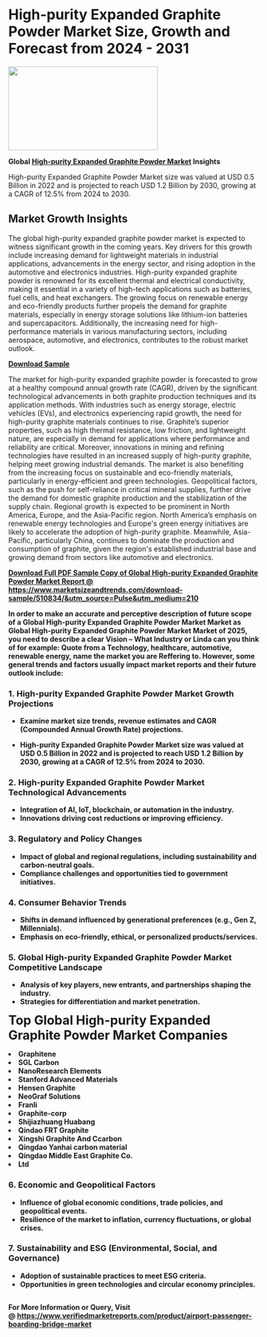 <H1>High-purity Expanded Graphite Powder Market Size, Growth and Forecast from 2024 - 2031</H1><img class="aligncenter size-medium wp-image-584254" src="https://thirdeyenews.in/wp-content/uploads/2024/09/Global-Market-Research-300x168.jpeg" alt="" width="300" height="168" /><p><strong>Global&nbsp;<a href="https://www.marketsizeandtrends.com/download-sample/510834/&amp;utm_source=Pulse&amp;utm_medium=210">High-purity Expanded Graphite Powder Market</a> Insights</strong></p><p>High-purity Expanded Graphite Powder Market size was valued at USD 0.5 Billion in 2022 and is projected to reach USD 1.2 Billion by 2030, growing at a CAGR of 12.5% from 2024 to 2030.</p><p><h2>Market Growth Insights</h2> <p>The global high-purity expanded graphite powder market is expected to witness significant growth in the coming years. Key drivers for this growth include increasing demand for lightweight materials in industrial applications, advancements in the energy sector, and rising adoption in the automotive and electronics industries. High-purity expanded graphite powder is renowned for its excellent thermal and electrical conductivity, making it essential in a variety of high-tech applications such as batteries, fuel cells, and heat exchangers. The growing focus on renewable energy and eco-friendly products further propels the demand for graphite materials, especially in energy storage solutions like lithium-ion batteries and supercapacitors. Additionally, the increasing need for high-performance materials in various manufacturing sectors, including aerospace, automotive, and electronics, contributes to the robust market outlook.</p> <p><strong><a href="#">Download Sample</a></strong></p> <p>The market for high-purity expanded graphite powder is forecasted to grow at a healthy compound annual growth rate (CAGR), driven by the significant technological advancements in both graphite production techniques and its application methods. With industries such as energy storage, electric vehicles (EVs), and electronics experiencing rapid growth, the need for high-purity graphite materials continues to rise. Graphite’s superior properties, such as high thermal resistance, low friction, and lightweight nature, are especially in demand for applications where performance and reliability are critical. Moreover, innovations in mining and refining technologies have resulted in an increased supply of high-purity graphite, helping meet growing industrial demands. The market is also benefiting from the increasing focus on sustainable and eco-friendly materials, particularly in energy-efficient and green technologies. Geopolitical factors, such as the push for self-reliance in critical mineral supplies, further drive the demand for domestic graphite production and the stabilization of the supply chain. Regional growth is expected to be prominent in North America, Europe, and the Asia-Pacific region. North America’s emphasis on renewable energy technologies and Europe's green energy initiatives are likely to accelerate the adoption of high-purity graphite. Meanwhile, Asia-Pacific, particularly China, continues to dominate the production and consumption of graphite, given the region's established industrial base and growing demand from sectors like automotive and electronics.</p> <p><strong><a href="#"></p><p><span class=""><strong>Download Full PDF Sample Copy of Global High-purity Expanded Graphite Powder Market Report</strong> @ <a href="https://www.marketsizeandtrends.com/download-sample/510834/&amp;utm_source=Pulse&amp;utm_medium=210" target="_blank">https://www.marketsizeandtrends.com/download-sample/510834/&amp;utm_source=Pulse&amp;utm_medium=210</a></span></p><p>In order to make an accurate and perceptive description of future scope of a Global&nbsp;High-purity Expanded Graphite Powder Market Market as Global&nbsp;High-purity Expanded Graphite Powder Market Market of 2025, you need to describe a clear Vision &ndash; What Industry or Linda can you think of for example: Quote from a Technology, healthcare, automotive, renewable energy, name the market you are Reffering to. However, some general trends and factors usually impact market reports and their future outlook include:</p><h3>1.&nbsp;<strong>High-purity Expanded Graphite Powder Market Growth Projections</strong></h3><ul><li>Examine market size trends, revenue estimates and CAGR (Compounded Annual Growth Rate) projections.</li><li><p>High-purity Expanded Graphite Powder Market size was valued at USD 0.5 Billion in 2022 and is projected to reach USD 1.2 Billion by 2030, growing at a CAGR of 12.5% from 2024 to 2030.</p></li></ul><h3>2.&nbsp;<strong>High-purity Expanded Graphite Powder Market Technological Advancements</strong></h3><ul><li>Integration of AI, IoT, blockchain, or automation in the industry.</li><li>Innovations driving cost reductions or improving efficiency.</li></ul><h3>3.&nbsp;<strong>Regulatory and Policy Changes</strong></h3><ul><li>Impact of global and regional regulations, including sustainability and carbon-neutral goals.</li><li>Compliance challenges and opportunities tied to government initiatives.</li></ul><h3>4.&nbsp;<strong>Consumer Behavior Trends</strong></h3><ul><li>Shifts in demand influenced by generational preferences (e.g., Gen Z, Millennials).</li><li>Emphasis on eco-friendly, ethical, or personalized products/services.</li></ul><h3>5.&nbsp;<strong>Global High-purity Expanded Graphite Powder Market Competitive Landscape</strong></h3><ul><li>Analysis of key players, new entrants, and partnerships shaping the industry.</li><li>Strategies for differentiation and market penetration.</li></ul><p data-pm-slice="1 1 []"><span style="color: inherit; font-family: inherit; font-size: 25px;">Top Global High-purity Expanded Graphite Powder Market Companies</span></p><div class="" data-test-id=""><p><li>Graphitene</li><li> SGL Carbon</li><li> NanoResearch Elements</li><li> Stanford Advanced Materials</li><li> Hensen Graphite</li><li> NeoGraf Solutions</li><li> Franli</li><li> Graphite-corp</li><li> Shijiazhuang Huabang</li><li> Qindao FRT Graphite</li><li> Xingshi Graphite And Ccarbon</li><li> Qingdao Yanhai carbon material</li><li> Qingdao Middle East Graphite Co.</li><li> Ltd</li></p></div><h3>6.&nbsp;<strong>Economic and Geopolitical Factors</strong></h3><ul><li>Influence of global economic conditions, trade policies, and geopolitical events.</li><li>Resilience of the market to inflation, currency fluctuations, or global crises.</li></ul><h3>7.&nbsp;<strong>Sustainability and ESG (Environmental, Social, and Governance)</strong></h3><ul><li>Adoption of sustainable practices to meet ESG criteria.</li><li>Opportunities in green technologies and circular economy principles.</li></ul><h2><strong style="font-size: 14px;">For More Information or Query, Visit @&nbsp;</strong><a style="background-color: #ffffff; font-size: 14px;" href="https://www.marketsizeandtrends.com/report/high-purity-expanded-graphite-powder-market/" target="_blank">https://www.verifiedmarketreports.com/product/airport-passenger-boarding-bridge-market</a></h2>
